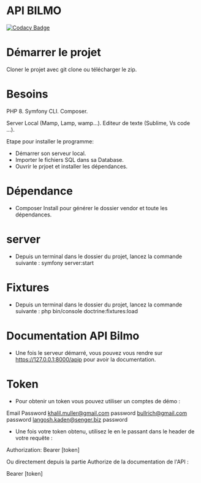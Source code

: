 # API BILMO

[![Codacy Badge](https://app.codacy.com/project/badge/Grade/609a572e422d43978ee277feac377cbb)](https://app.codacy.com/gh/k-saidou/snowtricks/dashboard?utm_source=gh&utm_medium=referral&utm_content=&utm_campaign=Badge_grade)


# Démarrer le projet
Cloner le projet avec git clone ou télécharger le zip.

# Besoins

PHP 8.
Symfony CLI.
Composer.

Server Local (Mamp, Lamp, wamp...).
Editeur de texte (Sublime, Vs code ...).

Etape pour installer le programme:

- Démarrer son serveur local.
- Importer le fichiers SQL dans sa Database.
- Ouvrir le prjoet et installer les dépendances.


# Dépendance

- Composer Install pour générer le dossier vendor et toute les dépendances.

# server

- Depuis un terminal dans le dossier du projet, lancez la commande suivante :
symfony server:start 

# Fixtures

- Depuis un terminal dans le dossier du projet, lancez la commande suivante :
 php bin/console doctrine:fixtures:load     

# Documentation API Bilmo

- Une fois le serveur démarré, vous pouvez vous rendre sur https://127.0.0.1:8000/apip pour avoir la documentation.

# Token

- Pour obtenir un token vous pouvez utiliser un comptes de démo :

Email	Password
khalil.muller@gmail.com	password
bullrich@gmail.com	password
langosh.kaden@senger.biz	password

- Une fois votre token obtenu, utilisez le en le passant dans le header de votre requête :

Authorization: Bearer [token]

Ou directement depuis la partie Authorize de la documentation de l'API :

Bearer [token]

